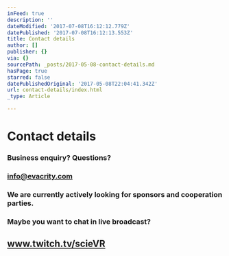 ```yaml
---
inFeed: true
description: ''
dateModified: '2017-07-08T16:12:12.779Z'
datePublished: '2017-07-08T16:12:13.553Z'
title: Contact details
author: []
publisher: {}
via: {}
sourcePath: _posts/2017-05-08-contact-details.md
hasPage: true
starred: false
datePublishedOriginal: '2017-05-08T22:04:41.342Z'
url: contact-details/index.html
_type: Article

---
```

# Contact details

### Business enquiry? Questions?

### info@evacrity.com

### We are currently actively looking for sponsors and cooperation parties.

### Maybe you want to chat in live broadcast?

## www.twitch.tv/scieVR